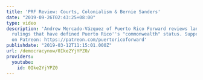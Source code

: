 ```yaml
---
title: 'PRF Review: Courts, Colonialism & Bernie Sanders'
date: "2019-09-26T02:43:25+08:00"
type: video
description: 'Andrew Mercado-Vázquez of Puerto Rico Forward reviews landmark court
  rulings that have defined Puerto Rico''s "commonwealth" status. Support the show
  on Patreon: https://patreon.com/puertoricoforward'
publishdate: "2019-03-12T11:15:01.000Z"
url: /democracynow/0Ike2YjYPZ0/
providers:
  youtube:
    id: 0Ike2YjYPZ0
---
```


